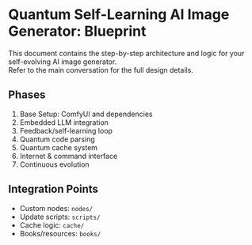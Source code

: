 # Quantum Self-Learning AI Image Generator: Blueprint

This document contains the step-by-step architecture and logic for your self-evolving AI image generator.  
Refer to the main conversation for the full design details.

## Phases
1. Base Setup: ComfyUI and dependencies
2. Embedded LLM integration
3. Feedback/self-learning loop
4. Quantum code parsing
5. Quantum cache system
6. Internet & command interface
7. Continuous evolution

## Integration Points
- Custom nodes: `nodes/`
- Update scripts: `scripts/`
- Cache logic: `cache/`
- Books/resources: `books/`